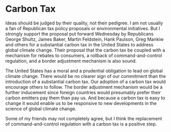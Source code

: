 # Carbon Tax

Ideas should be judged by their quality, not their pedigree. I am not usually a fan of Republican tax policy proposals or environmental initiatives. But I strongly support the proposal put forward Wednesday by Republicans George Shultz, James Baker, Martin Feldstein, Hank Paulson, Greg Mankiw and others for a substantial carbon tax in the United States to address global climate change. Their proposal that the carbon tax be coupled with a mechanism for rebates to consumers, a rollback of command-and-control regulation, and a border adjustment mechanism is also sound.

The United States has a moral and a prudential obligation to lead on global climate change. There would be no clearer sign of our commitment than the introduction of a substantial carbon tax. Our adoption of a carbon tax would encourage others to follow. The border adjustment mechanism would be a further inducement since foreign countries would presumably prefer their carbon emitters pay them than pay us. And because a carbon tax is easy to change it would enable us to be responsive to new developments in the science of global climate change.

Some of my friends may not completely agree, but I think the replacement of command-and-control regulation with a carbon tax is a positive step.


















